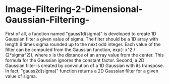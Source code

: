 # Image-Filtering-2-Dimensional-Gaussian-Filtering-

First of all, a function named "gauss1d(sigma)" is developed to create 1D Gaussian filter a given value of sigma. The filter should be a 1D array with length 6 times sigma rounded up to
the next odd integer. Each value of the filter can be computed from the Gaussian function, exp(- x^2 / (2*sigma^2)), where x is the distance of an array value from the center. This formula for the Gaussian ignores the constant factor. 
Second, a  2D Gaussian  filter is created by convolution of a 1D Gaussian with its transpose. In fact,  "gauss2d(sigma)" function returns a 2D Gaussian filter for a given value of sigma.  
